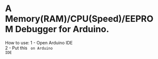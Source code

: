 # A Memory(RAM)/CPU(Speed)/EEPROM Debugger for Arduino.
How to use:
1 - Open Arduino IDE<br>
2 - Put this <code> on Arduino IDE
